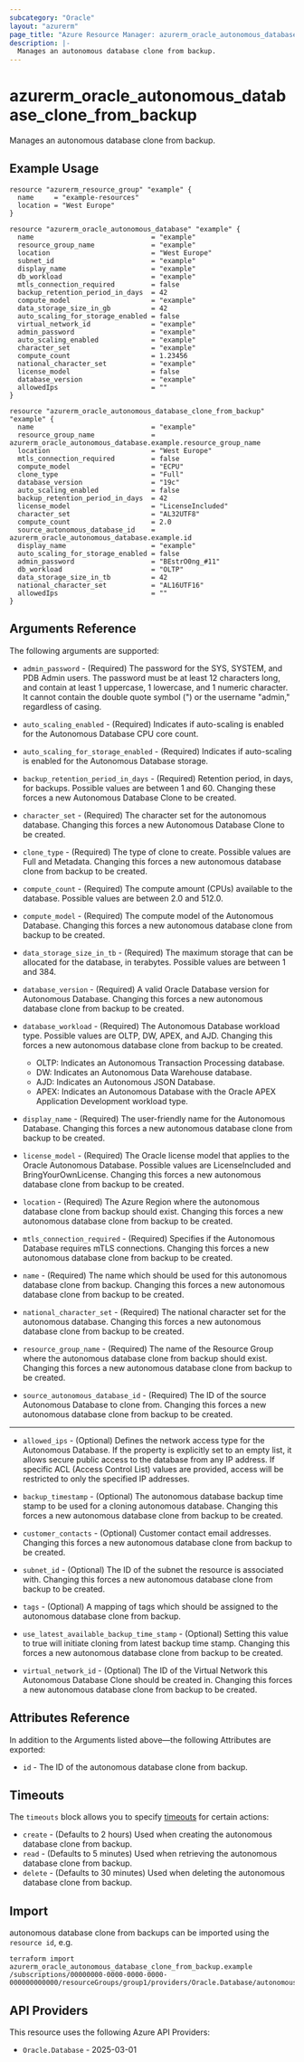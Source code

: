 ```yaml
---
subcategory: "Oracle"
layout: "azurerm"
page_title: "Azure Resource Manager: azurerm_oracle_autonomous_database_clone_from_backup"
description: |-
  Manages an autonomous database clone from backup.
---
```


# azurerm_oracle_autonomous_database_clone_from_backup

Manages an autonomous database clone from backup.

## Example Usage

```hcl
resource "azurerm_resource_group" "example" {
  name     = "example-resources"
  location = "West Europe"
}

resource "azurerm_oracle_autonomous_database" "example" {
  name                             = "example"
  resource_group_name              = "example"
  location                         = "West Europe"
  subnet_id                        = "example"
  display_name                     = "example"
  db_workload                      = "example"
  mtls_connection_required         = false
  backup_retention_period_in_days  = 42
  compute_model                    = "example"
  data_storage_size_in_gb          = 42
  auto_scaling_for_storage_enabled = false
  virtual_network_id               = "example"
  admin_password                   = "example"
  auto_scaling_enabled             = "example"
  character_set                    = "example"
  compute_count                    = 1.23456
  national_character_set           = "example"
  license_model                    = false
  database_version                 = "example"
  allowedIps                       = ""
}

resource "azurerm_oracle_autonomous_database_clone_from_backup" "example" {
  name                             = "example"
  resource_group_name              = azurerm_oracle_autonomous_database.example.resource_group_name
  location                         = "West Europe"
  mtls_connection_required         = false
  compute_model                    = "ECPU"
  clone_type                       = "Full"
  database_version                 = "19c"
  auto_scaling_enabled             = false
  backup_retention_period_in_days  = 42
  license_model                    = "LicenseIncluded"
  character_set                    = "AL32UTF8"
  compute_count                    = 2.0
  source_autonomous_database_id    = azurerm_oracle_autonomous_database.example.id
  display_name                     = "example"
  auto_scaling_for_storage_enabled = false
  admin_password                   = "BEstrO0ng_#11"
  db_workload                      = "OLTP"
  data_storage_size_in_tb          = 42
  national_character_set           = "AL16UTF16"
  allowedIps                       = ""
}
```

## Arguments Reference

The following arguments are supported:

* `admin_password` - (Required) The password for the SYS, SYSTEM, and PDB Admin users. The password must be at least 12 characters long, and contain at least 1 uppercase, 1 lowercase, and 1 numeric character. It cannot contain the double quote symbol (") or the username "admin," regardless of casing.

* `auto_scaling_enabled` - (Required) Indicates if auto-scaling is enabled for the Autonomous Database CPU core count.

* `auto_scaling_for_storage_enabled` - (Required) Indicates if auto-scaling is enabled for the Autonomous Database storage.

* `backup_retention_period_in_days` - (Required) Retention period, in days, for backups. Possible values are between 1 and 60. Changing these forces a new Autonomous Database Clone to be created.

* `character_set` - (Required) The character set for the autonomous database. Changing this forces a new Autonomous Database Clone to be created.

* `clone_type` - (Required) The type of clone to create. Possible values are Full and Metadata. Changing this forces a new autonomous database clone from backup to be created.

* `compute_count` - (Required) The compute amount (CPUs) available to the database. Possible values are between 2.0 and 512.0.

* `compute_model` - (Required) The compute model of the Autonomous Database. Changing this forces a new autonomous database clone from backup to be created.

* `data_storage_size_in_tb` - (Required) The maximum storage that can be allocated for the database, in terabytes. Possible values are between 1 and 384.

* `database_version` - (Required) A valid Oracle Database version for Autonomous Database. Changing this forces a new autonomous database clone from backup to be created.

* `database_workload` - (Required) The Autonomous Database workload type. Possible values are OLTP, DW, APEX, and AJD. Changing this forces a new autonomous database clone from backup to be created.

    * OLTP: Indicates an Autonomous Transaction Processing database. 
    * DW: Indicates an Autonomous Data Warehouse database. 
    * AJD: Indicates an Autonomous JSON Database. 
    * APEX: Indicates an Autonomous Database with the Oracle APEX Application Development workload type.

* `display_name` - (Required) The user-friendly name for the Autonomous Database. Changing this forces a new autonomous database clone from backup to be created.

* `license_model` - (Required) The Oracle license model that applies to the Oracle Autonomous Database. Possible values are LicenseIncluded and BringYourOwnLicense. Changing this forces a new autonomous database clone from backup to be created.

* `location` - (Required) The Azure Region where the autonomous database clone from backup should exist. Changing this forces a new autonomous database clone from backup to be created.

* `mtls_connection_required` - (Required) Specifies if the Autonomous Database requires mTLS connections. Changing this forces a new autonomous database clone from backup to be created.

* `name` - (Required) The name which should be used for this autonomous database clone from backup. Changing this forces a new autonomous database clone from backup to be created.

* `national_character_set` - (Required) The national character set for the autonomous database. Changing this forces a new autonomous database clone from backup to be created.

* `resource_group_name` - (Required) The name of the Resource Group where the autonomous database clone from backup should exist. Changing this forces a new autonomous database clone from backup to be created.

* `source_autonomous_database_id` - (Required) The ID of the source Autonomous Database to clone from. Changing this forces a new autonomous database clone from backup to be created.

---

* `allowed_ips` - (Optional) Defines the network access type for the Autonomous Database. If the property is explicitly set to an empty list, it allows secure public access to the database from any IP address. If specific ACL (Access Control List) values are provided, access will be restricted to only the specified IP addresses.

* `backup_timestamp` - (Optional) The autonomous database backup time stamp to be used for a cloning autonomous database. Changing this forces a new autonomous database clone from backup to be created.

* `customer_contacts` - (Optional) Customer contact email addresses. Changing this forces a new autonomous database clone from backup to be created.

* `subnet_id` - (Optional) The ID of the subnet the resource is associated with. Changing this forces a new autonomous database clone from backup to be created.

* `tags` - (Optional) A mapping of tags which should be assigned to the autonomous database clone from backup.

* `use_latest_available_backup_time_stamp` - (Optional) Setting this value to true will initiate cloning from latest backup time stamp. Changing this forces a new autonomous database clone from backup to be created.

* `virtual_network_id` - (Optional) The ID of the Virtual Network this Autonomous Database Clone should be created in. Changing this forces a new autonomous database clone from backup to be created.

## Attributes Reference

In addition to the Arguments listed above—the following Attributes are exported: 

* `id` - The ID of the autonomous database clone from backup.

## Timeouts

The `timeouts` block allows you to specify [timeouts](https://www.terraform.io/language/resources/syntax#operation-timeouts) for certain actions:

* `create` - (Defaults to 2 hours) Used when creating the autonomous database clone from backup.
* `read` - (Defaults to 5 minutes) Used when retrieving the autonomous database clone from backup.
* `delete` - (Defaults to 30 minutes) Used when deleting the autonomous database clone from backup.

## Import

autonomous database clone from backups can be imported using the `resource id`, e.g.

```shell
terraform import azurerm_oracle_autonomous_database_clone_from_backup.example /subscriptions/00000000-0000-0000-0000-000000000000/resourceGroups/group1/providers/Oracle.Database/autonomousDatabases/example
```

## API Providers
<!-- This section is generated, changes will be overwritten -->
This resource uses the following Azure API Providers:

* `Oracle.Database` - 2025-03-01
